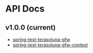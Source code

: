 # API Docs

## v1.0.0 (current)

* [spring-test-terasoluna-gfw](/spring-test-terasoluna-gfw/index.html)
* [spring-test-terasoluna-gfw-context](/spring-test-terasoluna-gfw-context/index.html)
